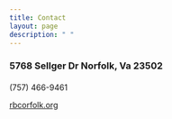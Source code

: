 ```yaml
---
title: Contact
layout: page
description: " "
---
```

### 5768 Sellger Dr Norfolk, Va 23502

#### 
(757) 466-9461


[rbcorfolk.org](http://www.rbcnorfolk.org)